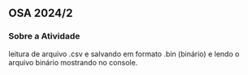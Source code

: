 <h2>OSA 2024/2</h2>

<h3>Sobre a Atividade</h3>
leitura de arquivo .csv e salvando em formato .bin (binário) e lendo o arquivo binário mostrando no console.
